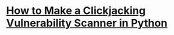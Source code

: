 # [How to Make a Clickjacking Vulnerability Scanner in Python](https://thepythoncode.com/article/make-a-clickjacking-vulnerability-scanner-with-python)